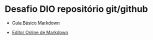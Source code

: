 ﻿# Desafio DIO repositório git/github

 - [Guia Básico Markdown](https://www.markdownguide.org/basic-syntax/)

 - [Editor Online de Markdown](https://stackedit.io/)

